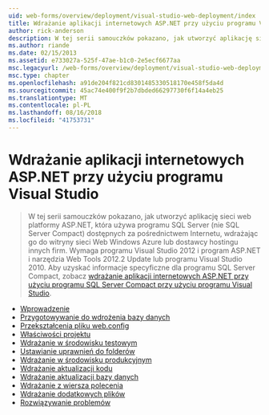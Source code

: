 ```yaml
---
uid: web-forms/overview/deployment/visual-studio-web-deployment/index
title: Wdrażanie aplikacji internetowych ASP.NET przy użyciu programu Visual Studio | Dokumentacja firmy Microsoft
author: rick-anderson
description: W tej serii samouczków pokazano, jak utworzyć aplikację sieci web platformy ASP.NET, która używa programu SQL Server (nie SQL Server Compact) dostępnych za pośrednictwem Internetu przez wdrożenie jej t...
ms.author: riande
ms.date: 02/15/2013
ms.assetid: e733027a-525f-47ae-b1c0-2e5ecf6677aa
msc.legacyurl: /web-forms/overview/deployment/visual-studio-web-deployment
msc.type: chapter
ms.openlocfilehash: a91de204f821cd8301485330518170e458f5da4d
ms.sourcegitcommit: 45ac74e400f9f2b7dbded66297730f6f14a4eb25
ms.translationtype: MT
ms.contentlocale: pl-PL
ms.lasthandoff: 08/16/2018
ms.locfileid: "41753731"
---
```

<a name="aspnet-web-deployment-using-visual-studio"></a>Wdrażanie aplikacji internetowych ASP.NET przy użyciu programu Visual Studio
====================
> W tej serii samouczków pokazano, jak utworzyć aplikację sieci web platformy ASP.NET, która używa programu SQL Server (nie SQL Server Compact) dostępnych za pośrednictwem Internetu, wdrażając go do witryny sieci Web Windows Azure lub dostawcy hostingu innych firm. Wymaga programu Visual Studio 2012 i program ASP.NET i narzędzia Web Tools 2012.2 Update lub programu Visual Studio 2010. Aby uzyskać informacje specyficzne dla programu SQL Server Compact, zobacz [wdrażanie aplikacji internetowych ASP.NET przy użyciu programu SQL Server Compact przy użyciu programu Visual Studio](../../older-versions-getting-started/deployment-to-a-hosting-provider/deployment-to-a-hosting-provider-introduction-1-of-12.md).


- [Wprowadzenie](introduction.md)
- [Przygotowywanie do wdrożenia bazy danych](preparing-databases.md)
- [Przekształcenia pliku web.config](web-config-transformations.md)
- [Właściwości projektu](project-properties.md)
- [Wdrażanie w środowisku testowym](deploying-to-iis.md)
- [Ustawianie uprawnień do folderów](setting-folder-permissions.md)
- [Wdrażanie w środowisku produkcyjnym](deploying-to-production.md)
- [Wdrażanie aktualizacji kodu](deploying-a-code-update.md)
- [Wdrażanie aktualizacji bazy danych](deploying-a-database-update.md)
- [Wdrażanie z wiersza polecenia](command-line-deployment.md)
- [Wdrażanie dodatkowych plików](deploying-extra-files.md)
- [Rozwiązywanie problemów](troubleshooting.md)
